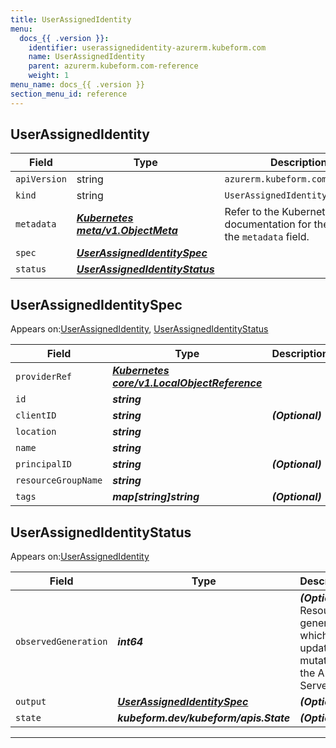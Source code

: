 ```yaml
---
title: UserAssignedIdentity
menu:
  docs_{{ .version }}:
    identifier: userassignedidentity-azurerm.kubeform.com
    name: UserAssignedIdentity
    parent: azurerm.kubeform.com-reference
    weight: 1
menu_name: docs_{{ .version }}
section_menu_id: reference
---
```


## UserAssignedIdentity
| Field | Type | Description |
| ------ | ----- | ----------- |
| `apiVersion` | string | `azurerm.kubeform.com/v1alpha1` |
|    `kind` | string | `UserAssignedIdentity` |
| `metadata` | ***[Kubernetes meta/v1.ObjectMeta](https://kubernetes.io/docs/reference/generated/kubernetes-api/v1.13/#objectmeta-v1-meta)***|Refer to the Kubernetes API documentation for the fields of the `metadata` field.|
| `spec` | ***[UserAssignedIdentitySpec](#userassignedidentityspec)***||
| `status` | ***[UserAssignedIdentityStatus](#userassignedidentitystatus)***||
## UserAssignedIdentitySpec

Appears on:[UserAssignedIdentity](#userassignedidentity), [UserAssignedIdentityStatus](#userassignedidentitystatus)

| Field | Type | Description |
| ------ | ----- | ----------- |
| `providerRef` | ***[Kubernetes core/v1.LocalObjectReference](https://kubernetes.io/docs/reference/generated/kubernetes-api/v1.13/#localobjectreference-v1-core)***||
| `id` | ***string***||
| `clientID` | ***string***| ***(Optional)*** |
| `location` | ***string***||
| `name` | ***string***||
| `principalID` | ***string***| ***(Optional)*** |
| `resourceGroupName` | ***string***||
| `tags` | ***map[string]string***| ***(Optional)*** |
## UserAssignedIdentityStatus

Appears on:[UserAssignedIdentity](#userassignedidentity)

| Field | Type | Description |
| ------ | ----- | ----------- |
| `observedGeneration` | ***int64***| ***(Optional)*** Resource generation, which is updated on mutation by the API Server.|
| `output` | ***[UserAssignedIdentitySpec](#userassignedidentityspec)***| ***(Optional)*** |
| `state` | ***kubeform.dev/kubeform/apis.State***| ***(Optional)*** |
---
